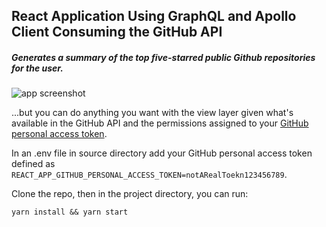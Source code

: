 ## React Application Using GraphQL and Apollo Client Consuming the GitHub API

##### Generates a summary of the top five-starred public Github repositories for the user.

![app screenshot](./public/app_shot.png)

...but you can do anything you want with the view layer given what's available in the GitHub API and the permissions assigned to your [GitHub personal access token](https://help.github.com/articles/creating-a-personal-access-token-for-the-command-line/).

In an .env file in source directory add your GitHub personal access token defined as `REACT_APP_GITHUB_PERSONAL_ACCESS_TOKEN=notARealToekn123456789`.

Clone the repo, then in the project directory, you can run:

`yarn install && yarn start`
